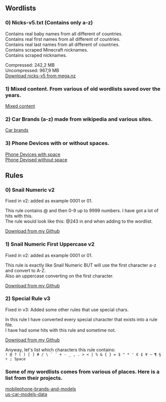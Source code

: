 ## Wordlists 

### 0) Nicks-v5.txt (Contains only a-z)  

Contains real baby names from all different of countries.  
Contains real first names from all different of countries.  
Contains real last names from all different of countries.  
Contains scraped Minecraft nicknames.  
Contains scraped nicknames. 

Compressed: 242,2 MB   
Uncompressed: 967,9 MB   
[Download nicks-v5 from mega.nz](https://mega.nz/file/BvwjiCaB#6YtNt2TGyGWf7tIzB4jLjtqhpov8r0o5RASqwK3IugI)  

### 1) Mixed content. From various of old wordlists saved over the years.  

[Mixed content](https://mega.nz/folder/F2BGyDAD#5V4YuGI7UIIyRFP0Zz2uWg)  
  
### 2) Car Brands (a-z) made from wikipedia and various sites.

[Car brands](https://github.com/foordeluxe/Special/blob/main/carbrands.txt)

### 3) Phone Devices with or without spaces.  
  
[Phone Devices with space](https://github.com/foordeluxe/Special/blob/main/wwphone.txt)  
[Phone Devised without space](https://github.com/foordeluxe/Special/blob/main/wwphone_nospace.txt)  
  
## Rules  


### 0) Snail Numeric  v2

Fixed in v2: added as example 0001 or 01.

This rule contains @ and then 0-9 up to 9999 numbers. I have got a lot of hits with this.  
The rule would look like this: @243 in end when adding to the wordlist.  

[Download from my Github](https://github.com/foordeluxe/Special/blob/main/snailnumericv2.rule)

### 1) Snail Numeric First Uppercase v2 
  
Fixed in v2: added as example 0001 or 01.  
  
This rule is exactly like Snail Numeric BUT will use the first character a-z and convert to A-Z.  
Also an uppercase converting on the first character.  
  
[Download from my Github](https://github.com/foordeluxe/Special/blob/main/snailnumericuppercaserulev2.rule)  
  
### 2) Special Rule v3  
  
Fixed in v3: Added some other rules that use special chars.  
  
In this rule I have converted every special character that exists into a rule file.  
I have had some hits with this rule and sometime not.  
  
[Download from my Github](https://github.com/foordeluxe/Special/blob/main/specialRulev3.rule)  

Anyway, let's list which characters this rule contains:  
```! @ ? ( ) [ ] # / \ ` ´ + - _ , . > < | % & { } = $ " * ' € £ ¥ ~ ¶ § ÷ ; Space```


### Some of my wordlists comes from various of places. Here is a list from their projects.  
  
[mobilephone-brands-and-models](https://github.com/ilyasozkurt/mobilephone-brands-and-models)  
[us-car-models-data](https://github.com/abhionlyone/us-car-models-data)  

